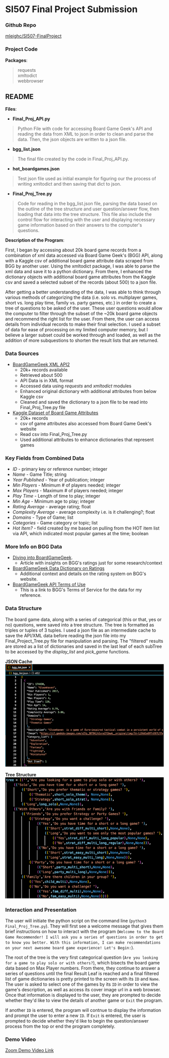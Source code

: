 # SI507 Final Project Submission

### Github Repo
[mleighc/SI507-FinalProject](https://github.com/mleighc/SI507-FinalProject.git)           


### Project Code
**Packages**:             
> requests   
> xmltodict    
> webbrowser   
     
## README
**Files**:                  
* **Final_Proj_API.py**
> Python File with code for accessing Board Game Geek's API and reading the data from XML to json in order to clean and parse the data. Then, the json objects are written to a json file.

* **bgg_list.json**
> The final file created by the code in Final_Proj_API.py.

* **hot_boardgames.json**
> Test json file used as initial example for figuring our the process of writing xmltodict and then saving that dict to json.

* **Final_Proj_Tree.py**
> Code for reading in the bgg_list.json file, parsing the data based on the outline of the tree structure and user question/answer flow, then loading that data into the tree structure. This file also include the control flow for interacting with the user and displaying necessary game information based on their answers to the computer's questions.

**Description of the Program**:      
     
First, I began by accessing about 20k board game records from a combination of xml data accessed via Board Game Geek's (BGG) API, along with a Kaggle csv of additional board game attribute data scraped from BGG by another user. Using the xmltodict package, I was able to parse the xml data and save it to a python dictionary. From there, I enhanced the dictionary objects with additional board game attributes from the Kaggle csv and saved a selected subset of the records (about 500) to a json file.

After getting a better understanding of the data, I was able to think through various methods of categorizing the data (i.e. solo vs. multiplayer games, short vs. long play time, family vs. party games, etc.) in order to create a tree of questions to be asked of the user. These user questions would allow the computer to filter through the subset of the ~20k board game objects and recommend the right list for the user. From there, the user can access details from individual records to make their final selection. I used a subset of data for ease of processing on my limited computer memory, but I believe a larger subset could be worked through and loaded, as well as the addition of more subquestions to shorten the result lists that are returned.

### Data Sources
* [BoardGameGeek XML API2](https://boardgamegeek.com/wiki/page/BGG_XML_API2)       
    * 20k+ records available
    * Retrieved about 500
    * API Data is in XML format
    * Accessed data using *requests* and *xmltodict* modules
    * Enhanced original dictionary with additional attributes from below Kaggle csv
    * Cleaned and saved the dictionary to a json file to be read into Final_Proj_Tree.py file
* [Kaggle Dataset of Board Game Attributes](https://www.kaggle.com/datasets/andrewmvd/board-games)        
    * 20k+ records
    * csv of game attributes also accessed from Board Game Geek's website  
    * Read csv into Final_Proj_Tree.py
    * Used additional attributes to enhance dictionaries that represent games

### Key Fields from Combined Data
* *ID* - primary key or reference number; integer
* *Name* - Game Title; string
* *Year Published* - Year of publication; integer
* *Min Players* - Minimum # of players needed; integer
* *Max Players* - Maximum # of players needed; integer
* *Play Time* - Length of time to play; integer
* *Min Age* - Minimum age to play; integer
* *Rating Average* - average rating; float
* *Complexity Average* - average complexity i.e. is it challenging?; float
* *Domains* - Type of Game; list
* *Categories* - Game category or topic; list
* *Hot Item?* - field created by me based on pulling from the HOT item list via API, which indicated most popular games at the time; boolean

### More Info on BGG Data
* [Diving into BoardGameGeek](https://jvanelteren.github.io/blog/2022/01/19/boardgames.html).   
    * Article with insights on BGG's ratings just for some research/context
* [BoardGameGeek Data Dictionary on Ratings](https://boardgamegeek.com/wiki/page/ratings)      
    * Additional context and details on the rating system on BGG's website.
* [BoardGameGeek API Terms of Use](https://boardgamegeek.com/wiki/page/XML_API_Terms_of_Use#)       
    * This is a link to BGG's Terms of Service for the data for my reference.

### Data Structure
The board game data, along with a series of categorical (this or that, yes or no) questions, were saved into a tree structure. The tree is formatted as triples or tuples of 3 tuples. I used a json file as an intermediate cache to save the API/XML data before reading the json file into my Final_Project_Tree.py file for manipulation and parsing. The "filtered" results are stored as a list of dictionaries and saved in the last leaf of each subTree to be accessed by the _display_list_ and _pick_game_ functions.     
       
**JSON Cache**      
![bgg_list](bgg_list.png)     
       
**Tree Structure**       
![game_tree](game_tree.png)           
       
    

### Interaction and Presentation
The user will initiate the python script on the command line (`python3 Final_Proj_Tree.py`). They will first see a welcome message that gives them brief instructions on how to interact with the program (`Welcome to the Board Game Recommender! I will ask you a series of questions in order to get to know you better. With this information, I can make recommendations on your next awesome board game experience! Let's Begin:`).        
    
The root of the tree is the very first categorical question (`Are you looking for a game to play solo or with others?`), which bisects the board game data based on Max Player numbers. From there, they continue to answer a series of questions until the final Result Leaf is reached and a final filtered list of game dictionaries is pretty printed to the screen with its `ID` and `Name`. The user is asked to select one of the games by its `ID` in order to view the game's description, as well as access its cover image url in a web browser. Once that information is displayed to the user, they are prompted to decide whether they'd like to view the details of another game or `Exit` the program.        
      
If another `ID` is entered, the program will contnue to display the information and prompt the user to enter a new `ID`. If `Exit` is entered, the user is prompted to decide whether they'd like to begin the question/answer process from the top or end the program completely.

### Demo Video
[Zoom Demo Video Link](https://umich.zoom.us/rec/share/OGETAzEnmMxGr9eMeZhQzdkCMLGGwpfEd1QzK6u6yny1Ek9X3CN2SVpO-g7aN_Kv.TF_H8uqVGdlNQmPw?startTime=1651246986000)       
